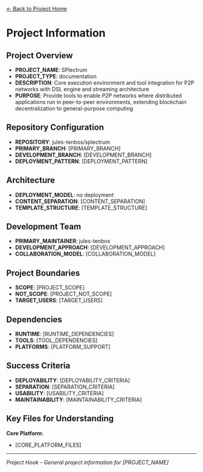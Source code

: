 [← Back to Project Home](../../../README.md)

# Project Information

## Project Overview
- **PROJECT_NAME**: SPlectrum
- **PROJECT_TYPE**: documentation
- **DESCRIPTION**: Core execution environment and tool integration for P2P networks with DSL engine and streaming architecture
- **PURPOSE**: Provide tools to enable P2P networks where distributed applications run in peer-to-peer environments, extending blockchain decentralization to general-purpose computing

## Repository Configuration
- **REPOSITORY**: jules-tenbos/splectrum
- **PRIMARY_BRANCH**: [PRIMARY_BRANCH]
- **DEVELOPMENT_BRANCH**: [DEVELOPMENT_BRANCH]
- **DEPLOYMENT_PATTERN**: [DEPLOYMENT_PATTERN]

## Architecture
- **DEPLOYMENT_MODEL**: no deployment
- **CONTENT_SEPARATION**: [CONTENT_SEPARATION]
- **TEMPLATE_STRUCTURE**: [TEMPLATE_STRUCTURE]

## Development Team
- **PRIMARY_MAINTAINER**: jules-tenbos
- **DEVELOPMENT_APPROACH**: [DEVELOPMENT_APPROACH]
- **COLLABORATION_MODEL**: [COLLABORATION_MODEL]

## Project Boundaries
- **SCOPE**: [PROJECT_SCOPE]
- **NOT_SCOPE**: [PROJECT_NOT_SCOPE]
- **TARGET_USERS**: [TARGET_USERS]

## Dependencies
- **RUNTIME**: [RUNTIME_DEPENDENCIES]
- **TOOLS**: [TOOL_DEPENDENCIES]
- **PLATFORMS**: [PLATFORM_SUPPORT]

## Success Criteria
- **DEPLOYABILITY**: [DEPLOYABILITY_CRITERIA]
- **SEPARATION**: [SEPARATION_CRITERIA]
- **USABILITY**: [USABILITY_CRITERIA]
- **MAINTAINABILITY**: [MAINTAINABILITY_CRITERIA]

## Key Files for Understanding

**Core Platform**:
- [CORE_PLATFORM_FILES]

---

*Project Hook - General project information for [PROJECT_NAME]*